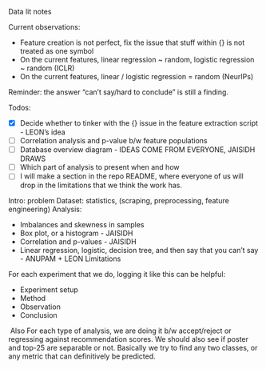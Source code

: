 Data lit notes

Current observations:
- Feature creation is not perfect, fix the issue that stuff within {} is not treated as one symbol
- On the current features, linear regression ~ random, logistic regression ~ random (ICLR)
- On the current features, linear / logistic regression = random (NeurIPs)

Reminder: the answer “can’t say/hard to conclude” is still a finding.

Todos:

- [x] Decide whether to tinker with the {} issue in the feature extraction script - LEON’s idea
- [ ] Correlation analysis and p-value b/w feature populations
- [ ] Database overview diagram - IDEAS COME FROM EVERYONE, JAISIDH DRAWS
- [ ] Which part of analysis to present when and how
- [ ] I will make a section in the repo README, where everyone of us will drop in the limitations that we think the work has.

Intro: problem
Dataset: statistics, (scraping, preprocessing, feature engineering)
Analysis:
-  Imbalances and skewness in samples
-  Box plot, or a histogram - JAISIDH
-  Correlation and p-values - JAISIDH
-  Linear regression, logistic, decision tree, and then say that you can’t say - ANUPAM + LEON
Limitations

For each experiment that we do, logging it like this can be helpful:
- Experiment setup
- Method
- Observation
- Conclusion


 Also For each type of analysis, we are doing it b/w accept/reject or regressing against recommendation scores. We should also see if poster and top-25 are separable or not. Basically we try to find any two classes, or any metric that can definitively be predicted.
